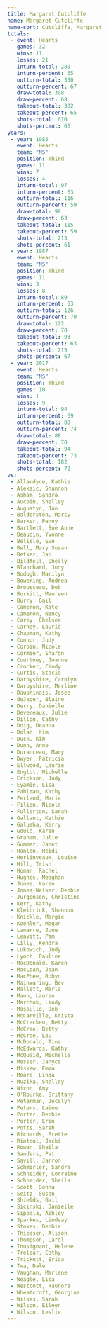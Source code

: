 ```yaml
---
title: Margaret Cutcliffe
name: Margaret Cutcliffe
name-sort: Cutcliffe, Margaret
totals:
 - event: Hearts
   games: 32
   wins: 11
   losses: 21
   inturn-total: 280
   inturn-percent: 65
   outturn-total: 330
   outturn-percent: 67
   draw-total: 308
   draw-percent: 68
   takeout-total: 302
   takeout-percent: 65
   shots-total: 610
   shots-percent: 66
years:
 - year: 1985
   event: Hearts
   team: "NS"
   position: Third
   games: 11
   wins: 7
   losses: 4
   inturn-total: 97
   inturn-percent: 63
   outturn-total: 116
   outturn-percent: 59
   draw-total: 98
   draw-percent: 63
   takeout-total: 115
   takeout-percent: 59
   shots-total: 213
   shots-percent: 61
 - year: 1987
   event: Hearts
   team: "NS"
   position: Third
   games: 11
   wins: 3
   losses: 8
   inturn-total: 89
   inturn-percent: 63
   outturn-total: 126
   outturn-percent: 70
   draw-total: 122
   draw-percent: 70
   takeout-total: 93
   takeout-percent: 63
   shots-total: 215
   shots-percent: 67
 - year: 2017
   event: Hearts
   team: "NS"
   position: Third
   games: 10
   wins: 1
   losses: 9
   inturn-total: 94
   inturn-percent: 69
   outturn-total: 88
   outturn-percent: 74
   draw-total: 88
   draw-percent: 70
   takeout-total: 94
   takeout-percent: 73
   shots-total: 182
   shots-percent: 72
vs:
 - Allardyce, Kathie
 - Aleksic, Shannon
 - Asham, Sandra
 - Aucoin, Shelley
 - Augustyn, Jan
 - Balderston, Marcy
 - Barker, Penny
 - Bartlett, Sue Anne
 - Beaudin, Yvonne
 - Belisle, Eve
 - Bell, Mary Susan
 - Betker, Jan
 - Bildfell, Shelly
 - Blanchard, Judy
 - Bodogh, Marilyn
 - Bowering, Andrea
 - Brousseau, Deb
 - Burkitt, Maureen
 - Burry, Gail
 - Cameron, Kate
 - Cameron, Nancy
 - Carey, Chelsea
 - Carney, Laurie
 - Chapman, Kathy
 - Connor, Judy
 - Corbin, Nicole
 - Cormier, Sharon
 - Courtney, Joanne
 - Crocker, Cindy
 - Curtis, Stacie
 - Darbyshire, Carolyn
 - Darbyshire, Merline
 - Dauphinais, Josee
 - deJager, Blaine
 - Derry, Danielle
 - Devereaux, Julie
 - Dillon, Cathy
 - Doig, Deanna
 - Dolan, Kim
 - Duck, Kim
 - Dunn, Anne
 - Duranceau, Mary
 - Dwyer, Patricia
 - Ellwood, Laurie
 - Englot, Michelle
 - Erickson, Judy
 - Eyamie, Lisa
 - Fahlman, Kathy
 - Ferland, Marie
 - Filion, Nicole
 - Fullerton, Sarah
 - Gallant, Kathie
 - Galusha, Kerry
 - Gould, Karen
 - Graham, Julie
 - Gummer, Janet
 - Hanlon, Heidi
 - Herlinveaux, Louise
 - Hill, Trish
 - Homan, Rachel
 - Hughes, Meaghan
 - Jones, Karen
 - Jones-Walker, Debbie
 - Jurgenson, Christine
 - Kerr, Kathy
 - Kleibrink, Shannon
 - Knickle, Margie
 - Koehler, Megan
 - Lamarre, June
 - Leavitt, Pam
 - Lilly, Kendra
 - Lukowich, Judy
 - Lynch, Pauline
 - MacDonald, Karen
 - MacLean, Jean
 - MacPhee, Robyn
 - Mainwaring, Bev
 - Mallett, Marla
 - Mann, Lauren
 - Marchuk, Lindy
 - Massullo, Deb
 - McCarville, Krista
 - McCracken, Betty
 - McCrae, Betty
 - McCrae, Lou
 - McDonald, Tina
 - McEdwards, Kathy
 - McQuaid, Michelle
 - Messer, Janyce
 - Miskew, Emma
 - Moore, Linda
 - Muzika, Shelley
 - Nixon, Amy
 - O'Rourke, Brittany
 - Peterman, Jocelyn
 - Peters, Laine
 - Porter, Debbie
 - Porter, Erin
 - Potts, Sarah
 - Richards, Brette
 - Rintoul, Jacki
 - Rowan, Sheila
 - Sanders, Pat
 - Savill, Jarron
 - Schmirler, Sandra
 - Schneider, Lorraine
 - Schneider, Sheila
 - Scott, Donna
 - Seitz, Susan
 - Shields, Gail
 - Sicinski, Danielle
 - Sippala, Ashley
 - Sparkes, Lindsay
 - Stokes, Debbie
 - Thiessen, Alison
 - Thompson, Carol
 - Tousignant, Helene
 - Treloar, Cathy
 - Trickett, Erica
 - Twa, Dale
 - Vaughan, Marlene
 - Weagle, Lisa
 - Westcott, Raunora
 - Wheatcroft, Georgina
 - Wilkes, Sarah
 - Wilson, Eileen
 - Wilson, Leslie
---
```

